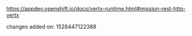 https://appdev.openshift.io/docs/vertx-runtime.html#mission-rest-http-vertx

changes added on: 1528447122389
